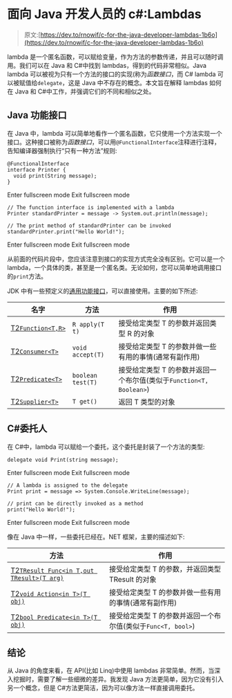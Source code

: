 # 面向 Java 开发人员的 c#:Lambdas

> 原文:[https://dev.to/rnowif/c-for-the-java-developer-lambdas-1b6o](https://dev.to/rnowif/c-for-the-java-developer-lambdas-1b6o)

lambda 是一个匿名函数，可以赋给变量，作为方法的参数传递，并且可以随时调用。我们可以在 Java 和 C#中找到 lambdas，得到的代码非常相似。Java lambda 可以被视为只有一个方法的接口的实现(称为*函数接口*，而 C# lambda 可以被赋值给`delegate`，这是 Java 中不存在的概念。本文旨在解释 lambdas 如何在 Java 和 C#中工作，并强调它们的不同和相似之处。

## Java 功能接口

在 Java 中，lambda 可以简单地看作一个匿名函数，它只使用一个方法实现一个接口。这种接口被称为*函数接口*，可以用`@FunctionalInterface`注释进行注释，告知编译器强制执行“只有一种方法”规则:

```
@FunctionalInterface
interface Printer {
  void print(String message);
} 
```

Enter fullscreen mode Exit fullscreen mode

```
// The function interface is implemented with a lambda
Printer standardPrinter = message -> System.out.println(message);

// The print method of standardPrinter can be invoked
standardPrinter.print("Hello World!"); 
```

Enter fullscreen mode Exit fullscreen mode

从前面的代码片段中，您应该注意到接口的实现方式完全没有区别。它可以是一个 lambda，一个具体的类，甚至是一个匿名类。无论如何，您可以简单地调用接口的`print`方法。

JDK 中有一些预定义的[通用功能接口](https://docs.oracle.com/javase/8/docs/api/java/util/function/package-summary.html)，可以直接使用。主要的如下所述:

| 名字 | 方法 | 作用 |
| --- | --- | --- |
| [T2`Function<T,R>`](https://docs.oracle.com/javase/8/docs/api/java/util/function/Function.html) | `R apply(T t)` | 接受给定类型 T 的参数并返回类型 R 的对象 |
| [T2`Consumer<T>`](https://docs.oracle.com/javase/8/docs/api/java/util/function/Consumer.html) | `void accept(T)` | 接受给定类型 T 的参数并做一些有用的事情(通常有副作用) |
| [T2`Predicate<T>`](https://docs.oracle.com/javase/8/docs/api/java/util/function/Predicate.html) | `boolean test(T)` | 接受给定类型 T 的参数并返回一个布尔值(类似于`Function<T, Boolean>`) |
| [T2`Supplier<T>`](https://docs.oracle.com/javase/8/docs/api/java/util/function/Supplier.html) | `T get()` | 返回 T 类型的对象 |

## C#委托人

在 C#中，lambda 可以赋给一个委托，这个委托是封装了一个方法的类型:

```
delegate void Print(string message); 
```

Enter fullscreen mode Exit fullscreen mode

```
// A lambda is assigned to the delegate
Print print = message => System.Console.WriteLine(message);

// print can be directly invoked as a method
print("Hello World!"); 
```

Enter fullscreen mode Exit fullscreen mode

像在 Java 中一样，一些委托已经在。NET 框架，主要的描述如下:

| 方法 | 作用 |
| --- | --- |
| [T2`TResult Func<in T,out TResult>(T arg)`](https://docs.microsoft.com/en-us/dotnet/api/system.func-2) | 接受给定类型 T 的参数，并返回类型 TResult 的对象 |
| [T2`void Action<in T>(T obj)`](https://docs.microsoft.com/en-us/dotnet/api/system.action-1) | 接受给定类型 T 的参数并做一些有用的事情(通常有副作用) |
| [T2`bool Predicate<in T>(T obj)`](https://docs.microsoft.com/en-us/dotnet/api/system.predicate-1) | 接受给定类型 T 的参数并返回一个布尔值(类似于`Func<T, bool>`) |

## 结论

从 Java 的角度来看，在 API(比如 Linq)中使用 lambdas 非常简单。然而，当深入挖掘时，需要了解一些细微的差异。我发现 Java 方法更简单，因为它没有引入另一个概念，但是 C#方法更简洁，因为可以像方法一样直接调用委托。
